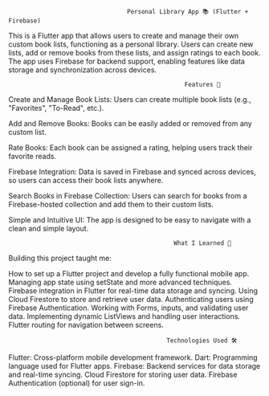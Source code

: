                                      Personal Library App 📚 (Flutter + Firebase)
This is a Flutter app that allows users to create and manage their own custom book lists, functioning as a personal library.
Users can create new lists, add or remove books from these lists, and assign ratings to each book. 
The app uses Firebase for backend support, enabling features like data storage and synchronization across devices.

                                                     Features 🚀
Create and Manage Book Lists: Users can create multiple book lists (e.g., "Favorites", "To-Read", etc.).

Add and Remove Books: Books can be easily added or removed from any custom list.

Rate Books: Each book can be assigned a rating, helping users track their favorite reads.

Firebase Integration: Data is saved in Firebase and synced across devices, so users can access their book lists anywhere.

Search Books in Firebase Collection: Users can search for books from a Firebase-hosted collection and add them to their custom lists.

Simple and Intuitive UI: The app is designed to be easy to navigate with a clean and simple layout.

                                                  What I Learned 🧠
Building this project taught me:

How to set up a Flutter project and develop a fully functional mobile app.
Managing app state using setState and more advanced techniques.
Firebase integration in Flutter for real-time data storage and syncing.
Using Cloud Firestore to store and retrieve user data.
Authenticating users using Firebase Authentication.
Working with Forms, inputs, and validating user data.
Implementing dynamic ListViews and handling user interactions.
Flutter routing for navigation between screens.

                                                Technologies Used 🛠
Flutter: Cross-platform mobile development framework.
Dart: Programming language used for Flutter apps.
Firebase: Backend services for data storage and real-time syncing.
Cloud Firestore for storing user data.
Firebase Authentication (optional) for user sign-in.

